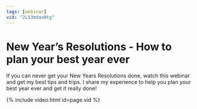 ```yaml
---
tags: [webinar]
vid: "2L53mdaoNtg"
---
```


# New Year’s Resolutions - How to plan your best year ever

If you can never get your New Years Resolutions done, watch this webinar and get my best tips and trips. I share my experience to help you plan your best year ever and get it really done!

{% include video.html id=page.vid %}

<!--More-->


[n]: https://nozbe.com/?a=mike